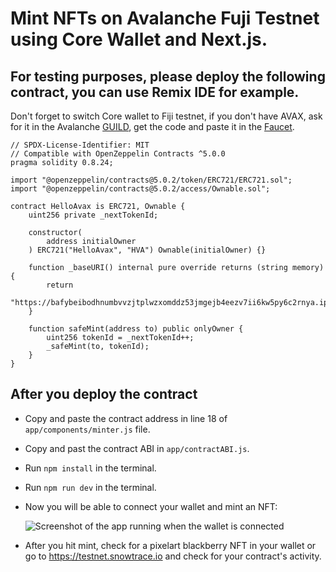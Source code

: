 # Mint NFTs on Avalanche Fuji Testnet using Core Wallet and Next.js.

## For testing purposes, please deploy the following contract, you can use Remix IDE for example.

Don't forget to switch Core wallet to Fiji testnet, if you don't have AVAX, ask for it in the Avalanche [GUILD](https://guild.xyz/avalanche), get the code and paste it in the [Faucet](https://core.app/tools/testnet-faucet/).

```
// SPDX-License-Identifier: MIT
// Compatible with OpenZeppelin Contracts ^5.0.0
pragma solidity 0.8.24;

import "@openzeppelin/contracts@5.0.2/token/ERC721/ERC721.sol";
import "@openzeppelin/contracts@5.0.2/access/Ownable.sol";

contract HelloAvax is ERC721, Ownable {
    uint256 private _nextTokenId;

    constructor(
        address initialOwner
    ) ERC721("HelloAvax", "HVA") Ownable(initialOwner) {}

    function _baseURI() internal pure override returns (string memory) {
        return
            "https://bafybeibodhnumbvvzjtplwzxomddz53jmgejb4eezv7ii6kw5py6c2rnya.ipfs.dweb.link/";
    }

    function safeMint(address to) public onlyOwner {
        uint256 tokenId = _nextTokenId++;
        _safeMint(to, tokenId);
    }
}
```
## After you deploy the contract
- Copy and paste the contract address in line 18 of ```app/components/minter.js``` file.
- Copy and past the contract ABI in ```app/contractABI.js```.
- Run ```npm install``` in the terminal.
- Run ```npm run dev``` in the terminal.
- Now you will be able to connect your wallet and mint an NFT:

  ![Screenshot of the app running when the wallet is connected](https://i.ibb.co/hcJTcdZ/Screenshot-at-May-28-18-20-17.png)

- After you hit mint, check for a pixelart blackberry NFT in your wallet or go to https://testnet.snowtrace.io and check for your contract's activity.
